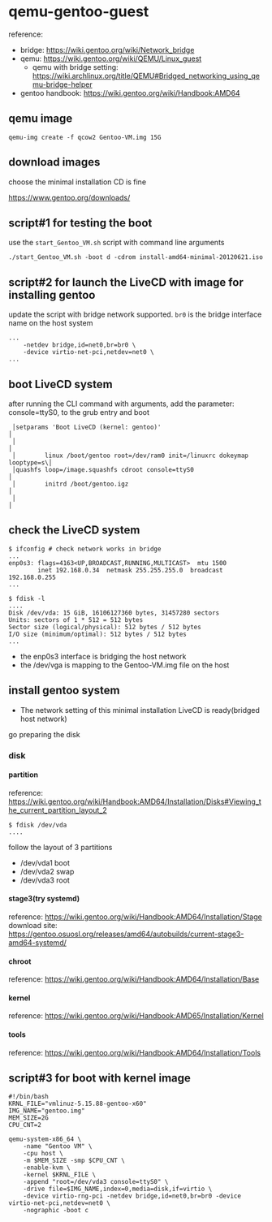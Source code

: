 # qemu-gentoo-guest

reference:
* bridge: https://wiki.gentoo.org/wiki/Network_bridge
* qemu: https://wiki.gentoo.org/wiki/QEMU/Linux_guest
    * qemu with bridge setting: https://wiki.archlinux.org/title/QEMU#Bridged_networking_using_qemu-bridge-helper
* gentoo handbook: https://wiki.gentoo.org/wiki/Handbook:AMD64

## qemu image

`qemu-img create -f qcow2 Gentoo-VM.img 15G`

## download images

choose the minimal installation CD is fine

https://www.gentoo.org/downloads/

## script#1 for testing the boot

use the `start_Gentoo_VM.sh` script with command line arguments

```
./start_Gentoo_VM.sh -boot d -cdrom install-amd64-minimal-20120621.iso
```

## script#2 for launch the LiveCD with image for installing gentoo

update the script with bridge network supported. `br0` is the bridge interface
name on the host system

```
...
    -netdev bridge,id=net0,br=br0 \
    -device virtio-net-pci,netdev=net0 \
...
```

## boot LiveCD system

after running the CLI command with arguments, add the
parameter: console=ttyS0, to the grub entry and boot

```
 │setparams 'Boot LiveCD (kernel: gentoo)'                                    │
 │                                                                            │
 │        linux /boot/gentoo root=/dev/ram0 init=/linuxrc dokeymap looptype=s\│
 │quashfs loop=/image.squashfs cdroot console=ttyS0                           │
 │        initrd /boot/gentoo.igz                                             │
 │                                                                            │
```

## check the LiveCD system

```
$ ifconfig # check network works in bridge
...
enp0s3: flags=4163<UP,BROADCAST,RUNNING,MULTICAST>  mtu 1500
        inet 192.168.0.34  netmask 255.255.255.0  broadcast 192.168.0.255
...

$ fdisk -l
....
Disk /dev/vda: 15 GiB, 16106127360 bytes, 31457280 sectors
Units: sectors of 1 * 512 = 512 bytes
Sector size (logical/physical): 512 bytes / 512 bytes
I/O size (minimum/optimal): 512 bytes / 512 bytes
...
```

* the enp0s3 interface is bridging the host network
* the /dev/vga is mapping to the Gentoo-VM.img file on the host

## install gentoo system

* The network setting of this minimal installation LiveCD is ready(bridged host network)

go preparing the disk

### disk

#### partition
reference: https://wiki.gentoo.org/wiki/Handbook:AMD64/Installation/Disks#Viewing_the_current_partition_layout_2

```
$ fdisk /dev/vda
....

```

follow the layout of 3 partitions
* /dev/vda1 boot
* /dev/vda2 swap
* /dev/vda3 root

#### stage3(try systemd)

reference: https://wiki.gentoo.org/wiki/Handbook:AMD64/Installation/Stage
download site: https://gentoo.osuosl.org/releases/amd64/autobuilds/current-stage3-amd64-systemd/

#### chroot

reference: https://wiki.gentoo.org/wiki/Handbook:AMD64/Installation/Base

#### kernel

reference: https://wiki.gentoo.org/wiki/Handbook:AMD65/Installation/Kernel

#### tools

reference: https://wiki.gentoo.org/wiki/Handbook:AMD64/Installation/Tools

## script#3 for boot with kernel image

```
#!/bin/bash
KRNL_FILE="vmlinuz-5.15.88-gentoo-x60"
IMG_NAME="gentoo.img"
MEM_SIZE=2G
CPU_CNT=2

qemu-system-x86_64 \
    -name "Gentoo VM" \
    -cpu host \
    -m $MEM_SIZE -smp $CPU_CNT \
    -enable-kvm \
    -kernel $KRNL_FILE \
    -append "root=/dev/vda3 console=ttyS0" \
    -drive file=$IMG_NAME,index=0,media=disk,if=virtio \
    -device virtio-rng-pci -netdev bridge,id=net0,br=br0 -device virtio-net-pci,netdev=net0 \
    -nographic -boot c
```
